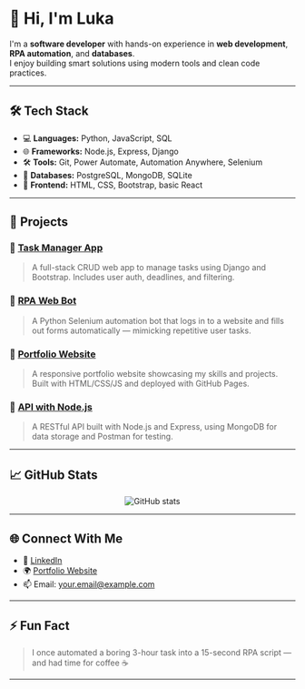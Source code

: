 # 👋 Hi, I'm Luka

I'm a **software developer** with hands-on experience in **web development**, **RPA automation**, and **databases**.  
I enjoy building smart solutions using modern tools and clean code practices.

---

## 🛠️ Tech Stack

- 💻 **Languages:** Python, JavaScript, SQL  
- 🌐 **Frameworks:** Node.js, Express, Django  
- 🛠️ **Tools:** Git, Power Automate, Automation Anywhere, Selenium  
- 🧠 **Databases:** PostgreSQL, MongoDB, SQLite  
- 🎨 **Frontend:** HTML, CSS, Bootstrap, basic React

---

## 🚀 Projects

### 🔹 [Task Manager App](https://github.com/yourusername/task-manager)
> A full-stack CRUD web app to manage tasks using Django and Bootstrap. Includes user auth, deadlines, and filtering.

### 🔹 [RPA Web Bot](https://github.com/yourusername/rpa-web-bot)
> A Python Selenium automation bot that logs in to a website and fills out forms automatically — mimicking repetitive user tasks.

### 🔹 [Portfolio Website](https://github.com/yourusername/portfolio)
> A responsive portfolio website showcasing my skills and projects. Built with HTML/CSS/JS and deployed with GitHub Pages.

### 🔹 [API with Node.js](https://github.com/yourusername/api-nodejs)
> A RESTful API built with Node.js and Express, using MongoDB for data storage and Postman for testing.

---

## 📈 GitHub Stats

<p align="center">
  <img src="https://github-readme-stats.vercel.app/api?username=yourusername&show_icons=true&theme=radical" alt="GitHub stats" />
</p>

---

## 🌐 Connect With Me

- 💼 [LinkedIn](https://linkedin.com/in/yourprofile)
- 🌍 [Portfolio Website](https://yourwebsite.com)
- 📫 Email: your.email@example.com

---

## ⚡ Fun Fact

> I once automated a boring 3-hour task into a 15-second RPA script — and had time for coffee ☕

---

